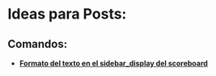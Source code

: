 # Ideas para Posts:  
## Comandos:  
 * [**Formato del texto en el sidebar_display del scoreboard**](#sidebar-format)